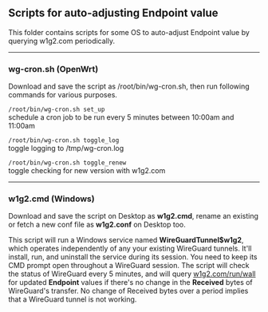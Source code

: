 
[w1g2.com/run/wall]: https://w1g2.com/run/wall "w1g2.com/run/wall"


## Scripts for auto-adjusting Endpoint value
This folder contains scripts for some OS to auto-adjust Endpoint value by querying w1g2.com periodically.


---
### wg-cron.sh (OpenWrt)
Download and save the script as /root/bin/wg-cron.sh, then run following commands for various purposes.

```/root/bin/wg-cron.sh set_up```<br/>
schedule a cron job to be run every 5 minutes between 10:00am and 11:00am

```/root/bin/wg-cron.sh toggle_log```<br/>
toggle logging to /tmp/wg-cron.log

```/root/bin/wg-cron.sh toggle_renew```<br/>
toggle checking for new version with w1g2.com


---
### w1g2.cmd (Windows)
Download and save the script on Desktop as __w1g2.cmd__, rename an existing or fetch a new conf file as __w1g2.conf__ on Desktop too.

This script will run a Windows service named __WireGuardTunnel$w1g2__, which operates independently of any your existing WireGuard tunnels.  It'll install, run, and uninstall the service during its session.  You need to keep its CMD prompt open throughout a WireGuard session.  The script will check the status of WireGuard every 5 minutes, and will query [w1g2.com/run/wall][] for updated __Endpoint__ values if there's no change in the __Received__ bytes of WireGuard's transfer.  No change of Received bytes over a period implies that a WireGuard tunnel is not working.
